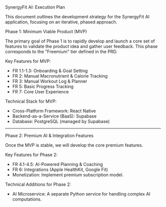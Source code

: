  SynergyFit AI: Execution Plan

This document outlines the development strategy for the SynergyFit AI application, focusing on an iterative, phased approach.

 Phase 1: Minimum Viable Product (MVP)

The primary goal of Phase 1 is to rapidly develop and launch a core set of features to validate the product idea and gather user feedback. This phase corresponds to the "Freemium" tier defined in the PRD.

 Key Features for MVP:
- FR 1.1-1.3: Onboarding & Goal Setting
- FR 2: Manual Macronutrient & Calorie Tracking
- FR 3: Manual Workout Log & Planner
- FR 5: Basic Progress Tracking
- FR 7: Core User Experience

 Technical Stack for MVP:
- Cross-Platform Framework: React Native
- Backend-as-a-Service (BaaS): Supabase
- Database: PostgreSQL (managed by Supabase)

---

 Phase 2: Premium AI & Integration Features

Once the MVP is stable, we will develop the core premium features.

 Key Features for Phase 2:
- FR 4.1-4.5: AI-Powered Planning & Coaching
- FR 6: Integrations (Apple HealthKit, Google Fit)
- Monetization: Implement premium subscription model.

 Technical Additions for Phase 2:
- AI Microservice: A separate Python service for handling complex AI computations.
